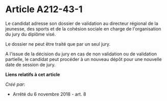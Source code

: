 # Article A212-43-1

Le candidat adresse son dossier de validation au directeur régional de la jeunesse, des sports et de la cohésion sociale en
charge de l'organisation du jury du diplôme visé.

Le dossier ne peut être traité que par un seul jury.

A l'issue de la décision du jury en cas de non validation ou de validation partielle, le candidat peut procéder à un nouveau
dépôt pour une nouvelle date de session de jury.

**Liens relatifs à cet article**

_Créé par_:

  - Arrêté du 6 novembre 2018 - art. 8
